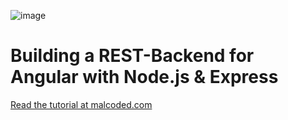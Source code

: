 ![image](https://malcoded.com/v1/api/asset/angular+nodejs.webp)
# Building a REST-Backend for Angular with Node.js & Express

[Read the tutorial at malcoded.com](https://malcoded.com/posts/angular-backend-express)
